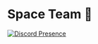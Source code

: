 # Space Team 💢
[![Discord Presence](https://lanyard.cnrad.dev/api/727342003339395146)](https://discord.com/users/727342003339395146)
